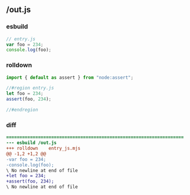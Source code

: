 ## /out.js
### esbuild
```js
// entry.js
var foo = 234;
console.log(foo);
```
### rolldown
```js
import { default as assert } from "node:assert";

//#region entry.js
let foo = 234;
assert(foo, 234);

//#endregion

```
### diff
```diff
===================================================================
--- esbuild	/out.js
+++ rolldown	entry_js.mjs
@@ -1,2 +1,2 @@
-var foo = 234;
-console.log(foo);
\ No newline at end of file
+let foo = 234;
+assert(foo, 234);
\ No newline at end of file

```
